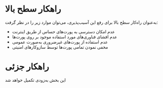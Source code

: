 # راهکار سطح بالا
به‌عنوان راه‌کار سطح بالا برای رفع این آسیب‌پذیری، می‌توان موارد زیر را در نظر گرفت:
* عدم امکان دسترسی به پورت‌های حساس از طریق اینترنت
* عدم افشای فناوری‌های مورد استفاده موجود بر روی پورت‌ها
* عدم استفاده از پورت‌های غیرضروری به‌صورت عمومی
* مخفی نمودن تمامی پورت‌ها توسط سازوکارهای امنیتی
# راهکار جزئی
این بخش به‌زودی تکمیل خواهد شد